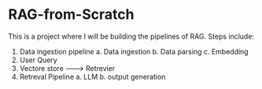 # RAG-from-Scratch
This is a project where I will be building the pipelines of RAG.
Steps include:
1. Data ingestion pipeline
        a. Data ingestion
        b. Data parsing
        c. Embedding
2. User Query
3. Vectore store ---> Retrevier
4. Retreval Pipeline
        a. LLM
        b. output generation

